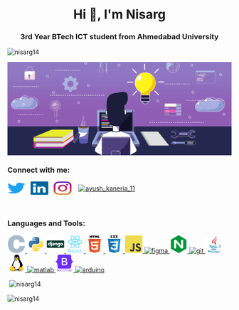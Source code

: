 <link rel="stylesheet" media="all" href="./assets/readme.css"> 

<h1 align="center">Hi 👋, I'm Nisarg</h1>
<h3 align="center">3rd Year BTech ICT student from Ahmedabad University</h3>

<p align="left"> <img src="https://komarev.com/ghpvc/?username=nisarg14&label=Profile%20views&color=0e75b6&style=flat" alt="nisarg14" /> </p>
<img align="center" class="image" src="./assets/2.png" >

<br />
<h3 align="left">Connect with me:</h3>
<p align="left">
<a href="https://twitter.com/NisargThoriya" target="blank"><img align="center" src="./assets/twitter-logo.svg" alt="ayush_kaneria" height="30" width="40" /></a> &nbsp;
<a href="https://linkedin.com/in/nisarg-thoriya" target="blank"><img align="center" src="./assets/linkedin-logo.svg" alt="ayush-kaneria" height="30" width="40" /></a> &nbsp;
<a href="https://instagram.com/nisarg_thoriya" target="blank"><img align="center" src="./assets/instagram.svg" alt="ayush_kaneria_11" height="30" width="40" /></a> &nbsp;&nbsp;
<a href="mailto:nisarghthoriya@gmail.com" target="blank"><img align="center" src="https://upload.wikimedia.org/wikipedia/commons/7/7e/Gmail_icon_%282020%29.svg" alt="ayush_kaneria_11" height="30" width="40" /></a> &nbsp;
</p></br> 

<h3 align="left">Languages and Tools:</h3>
<p align="left">  <a href="https://www.cprogramming.com/" target="_blank"> <img src="https://raw.githubusercontent.com/devicons/devicon/master/icons/c/c-original.svg" alt="c" width="40" height="40"/> </a><a href="https://www.python.org" target="_blank"> <img src="https://raw.githubusercontent.com/devicons/devicon/master/icons/python/python-original.svg" alt="python" width="40" height="40"/> </a><a href="https://www.djangoproject.com/" target="_blank"> <img src="https://raw.githubusercontent.com/devicons/devicon/master/icons/django/django-original.svg" alt="django" width="40" height="40"/> </a>  <a href="https://reactjs.org/" target="_blank"> <img src="https://raw.githubusercontent.com/devicons/devicon/master/icons/react/react-original-wordmark.svg" alt="react" width="40" height="40"/> </a> <a href="https://www.w3.org/html/" target="_blank"> <img src="https://raw.githubusercontent.com/devicons/devicon/master/icons/html5/html5-original-wordmark.svg" alt="html5" width="40" height="40"/> </a>  <a href="https://www.w3schools.com/css/" target="_blank"> <img src="https://raw.githubusercontent.com/devicons/devicon/master/icons/css3/css3-original-wordmark.svg" alt="css3" width="40" height="40"/> </a><a href="https://developer.mozilla.org/en-US/docs/Web/JavaScript" target="_blank"> <img src="https://raw.githubusercontent.com/devicons/devicon/master/icons/javascript/javascript-original.svg" alt="javascript" width="40" height="40"/> </a>  <a href="https://www.figma.com/" target="_blank"> <img src="https://www.vectorlogo.zone/logos/figma/figma-icon.svg" alt="figma" width="40" height="40"/> </a> <a href="https://www.nginx.com" target="_blank"> <img src="https://raw.githubusercontent.com/devicons/devicon/master/icons/nginx/nginx-original.svg" alt="nginx" width="40" height="40"/> </a>  <a href="https://git-scm.com/" target="_blank"> <img src="https://www.vectorlogo.zone/logos/git-scm/git-scm-icon.svg" alt="git" width="40" height="40"/> </a> <a href="https://www.java.com" target="_blank"> <img src="https://raw.githubusercontent.com/devicons/devicon/master/icons/java/java-original.svg" alt="java" width="40" height="40"/> </a> <a href="https://www.linux.org/" target="_blank"> <img src="https://raw.githubusercontent.com/devicons/devicon/master/icons/linux/linux-original.svg" alt="linux" width="40" height="40"/> </a>  
<a href="https://www.mathworks.com/" target="_blank"> <img src="https://raw.githubusercontent.com/simple-icons/simple-icons/master/icons/mathworks.svg" alt="matlab" width="40" height="40"/> </a>
 <a href="https://getbootstrap.com" target="_blank"> <img src="https://raw.githubusercontent.com/devicons/devicon/master/icons/bootstrap/bootstrap-plain-wordmark.svg" alt="bootstrap" width="40" height="40"/> </a>
<a href="https://www.arduino.cc/" target="_blank"> <img src="https://cdn.worldvectorlogo.com/logos/arduino-1.svg" alt="arduino" width="40" height="40"/> </a></p>

<p>&nbsp;<img align="center" src="https://github-readme-stats.vercel.app/api?username=nisarg14&show_icons=true&locale=en" alt="nisarg14" /></p>

<p><img align="center" src="https://github-readme-streak-stats.herokuapp.com/?user=nisarg14&" alt="nisarg14" /></p>

